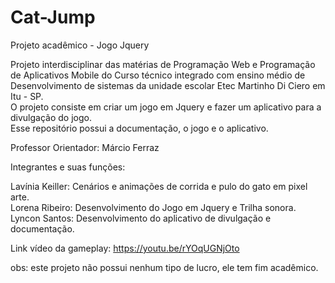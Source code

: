 # Cat-Jump
Projeto acadêmico - Jogo Jquery <br>

Projeto interdisciplinar das matérias de Programação Web e Programação de Aplicativos Mobile do  Curso técnico integrado com ensino médio de Desenvolvimento de sistemas da unidade escolar Etec Martinho Di Ciero em Itu - SP. <br>
O projeto consiste em criar um jogo em Jquery e fazer um aplicativo para a divulgação do jogo.<br>
Esse repositório possui a documentação, o jogo e o aplicativo.<br>

Professor Orientador: Márcio Ferraz<br>

Integrantes e suas funções:<br>

Lavínia Keiller: Cenários e animações de corrida e pulo do gato em pixel arte.<br>
Lorena Ribeiro: Desenvolvimento do Jogo em Jquery e Trilha sonora.<br>
Lyncon Santos: Desenvolvimento do aplicativo de divulgação e documentação.<br>

Link vídeo da gameplay: https://youtu.be/rYOqUGNjOto <br>

obs: este projeto não possui nenhum tipo de lucro, ele tem fim acadêmico.
